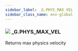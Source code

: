 ```yaml
---
sidebar_label: _G.PHYS_MAX_VEL
sidebar_class_name: env-global
---
```


### ![](/img/wiki/global.png) **_G**.PHYS_MAX_VEL
Returns max physics velocity<br/>
